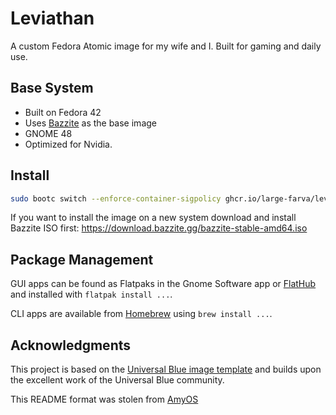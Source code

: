 # Leviathan
A custom Fedora Atomic image for my wife and I. Built for gaming and daily use.

## Base System
- Built on Fedora 42
- Uses [Bazzite](https://bazzite.gg/) as the base image
- GNOME 48
- Optimized for Nvidia.

## Install
```bash
sudo bootc switch --enforce-container-sigpolicy ghcr.io/large-farva/leviathan:latest
```

If you want to install the image on a new system download and install Bazzite ISO first:
<https://download.bazzite.gg/bazzite-stable-amd64.iso>

## Package Management

GUI apps can be found as Flatpaks in the Gnome Software app or [FlatHub](https://flathub.org/) and installed with `flatpak install ...`.

CLI apps are available from [Homebrew](https://formulae.brew.sh/) using `brew install ...`.

## Acknowledgments

This project is based on the [Universal Blue image template](https://github.com/ublue-os/image-template) and builds upon the excellent work of the Universal Blue community.

This README format was stolen from [AmyOS](https://github.com/astrovm/amyos/tree/main)
